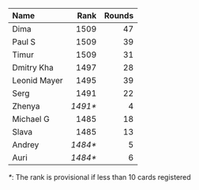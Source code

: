 Name|Rank|Rounds
:---|---:|-----:
Dima|1509|47
Paul S|1509|39
Timur |1509|31
Dmitry Kha|1497|28
Leonid Mayer |1495|39
Serg|1491|22
Zhenya|*1491\**|4
Michael G|1485|18
Slava|1485|13
Andrey|*1484\**|5
Auri|*1484\**|6

*\**: The rank is provisional if less than 10 cards registered
